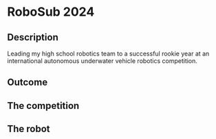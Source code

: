 # RoboSub 2024

## Description
Leading my high school robotics team to a successful rookie year at an international autonomous underwater vehicle robotics competition.

## Outcome


## The competition


## The robot

